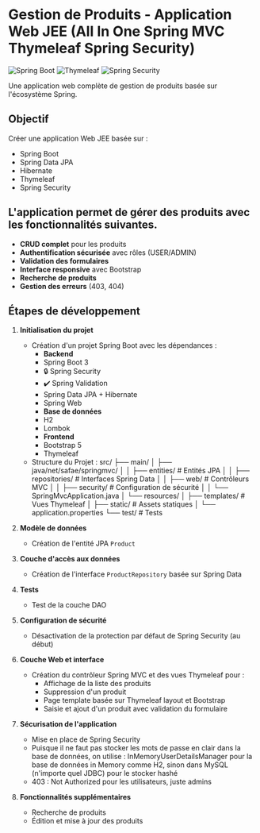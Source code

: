 # Gestion de Produits - Application Web JEE (All In One Spring MVC Thymeleaf Spring Security)

![Spring Boot](https://img.shields.io/badge/Spring_Boot-6DB33F?style=for-the-badge&logo=spring&logoColor=white)
![Thymeleaf](https://img.shields.io/badge/Thymeleaf-005F0F?style=for-the-badge)
![Spring Security](https://img.shields.io/badge/Spring_Security-6DB33F?style=for-the-badge&logo=Spring-Security&logoColor=white)

Une application web complète de gestion de produits basée sur l'écosystème Spring.

## Objectif
Créer une application Web JEE basée sur :
- Spring Boot
- Spring Data JPA
- Hibernate
- Thymeleaf
- Spring Security

## L'application permet de gérer des produits avec les fonctionnalités suivantes.

- **CRUD complet** pour les produits
- **Authentification sécurisée** avec rôles (USER/ADMIN)
- **Validation des formulaires**
- **Interface responsive** avec Bootstrap
- **Recherche de produits**
- **Gestion des erreurs** (403, 404)

## Étapes de développement

1. **Initialisation du projet**
   - Création d'un projet Spring Boot avec les dépendances :
     - **Backend**
     - Spring Boot 3
     - 🔒 Spring Security
     - ✔️ Spring Validation
     - Spring Data JPA + Hibernate
     - Spring Web
     - **Base de données**
     - H2
     - Lombok
     - **Frontend**
     - Bootstrap 5
     - Thymeleaf
   - Structure du Projet : 
     src/
      ├── main/
      │ ├── java/net/safae/springmvc/
      │ │ ├── entities/ # Entités JPA
      │ │ ├── repositories/ # Interfaces Spring Data
      │ │ ├── web/ # Contrôleurs MVC
      │ │ ├── security/ # Configuration de sécurité
      │ │ └── SpringMvcApplication.java
      │ └── resources/
      │ ├── templates/ # Vues Thymeleaf
      │ ├── static/ # Assets statiques
      │ └── application.properties
      └── test/ # Tests

2. **Modèle de données**
   - Création de l'entité JPA `Product`

3. **Couche d'accès aux données**
   - Création de l'interface `ProductRepository` basée sur Spring Data

4. **Tests**
   - Test de la couche DAO

5. **Configuration de sécurité**
   - Désactivation de la protection par défaut de Spring Security (au début)

6. **Couche Web et interface**
   - Création du contrôleur Spring MVC et des vues Thymeleaf pour :
     - Affichage de la liste des produits
     - Suppression d'un produit
     - Page template basée sur Thymeleaf layout et Bootstrap
     - Saisie et ajout d'un produit avec validation du formulaire

7. **Sécurisation de l'application**
   - Mise en place de Spring Security
   - Puisque il ne faut pas stocker les mots de passe en clair dans la base de données, on utilise : InMemoryUserDetailsManager pour la base de données in Memory comme H2, sinon dans MySQL (n'importe quel JDBC) pour le stocker hashé
   - 403 : Not Authorized pour les utilisateurs, juste admins

8. **Fonctionnalités supplémentaires**
   - Recherche de produits
   - Édition et mise à jour des produits
